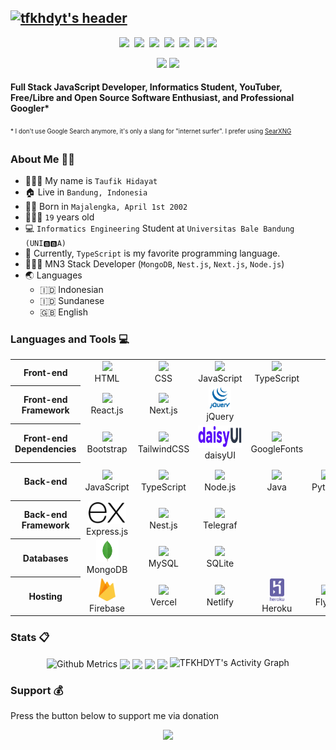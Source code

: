 ## [![tfkhdyt's header](https://i.postimg.cc/WzQ1smNx/new-tfkhdyt-small-banner.jpg)](https://tfkhdyt.my.id/)

<p align=center>
  <a href="https://facebook.com/tfkhdyt142"><img height="28" src="https://upload.wikimedia.org/wikipedia/commons/5/51/Facebook_f_logo_%282019%29.svg"></a>&nbsp;
  <a href="https://twitter.com/tfkhdyt"><img height="28" src="https://upload.wikimedia.org/wikipedia/commons/4/4f/Twitter-logo.svg"></a>&nbsp;
  <a href="https://instagram.com/_tfkhdyt_"><img height="28" src="https://upload.wikimedia.org/wikipedia/commons/e/e7/Instagram_logo_2016.svg"></a>&nbsp;
  <a href="https://youtube.com/tfkhdyt"><img height="28" src="https://upload.wikimedia.org/wikipedia/commons/a/a0/YouTube_social_red_circle_%282017%29.svg"></a>&nbsp;
  <a href="https://t.me/tfkhdyt"><img height="28" src="https://upload.wikimedia.org/wikipedia/commons/8/83/Telegram_2019_Logo.svg"></a>&nbsp;
  <a href="https://www.linkedin.com/mwlite/in/taufik-hidayat-6793aa200"><img height="28" src="https://upload.wikimedia.org/wikipedia/commons/8/81/LinkedIn_icon.svg"></a>
  <a href="https://pddikti.kemdikbud.go.id/data_mahasiswa/QUUyNzdEMjktNDk0Ri00RTlDLUE4NzgtNkUwRDBDRjIxOUNB"><img height="28" src="https://i.postimg.cc/YSB2c3DG/1619598282440.png"></a>
</p>
<p align="center">
  <img src="https://visitor-badge.laobi.icu/badge?page_id=tfkhdyt.tfkhdyt" />
  <a href="https://github.com/tfkhdyt"><img src="https://img.shields.io/github/followers/tfkhdyt?label=followers&style=social"/></a>
</p>

#### Full Stack JavaScript Developer, Informatics Student, YouTuber, Free/Libre and Open Source Software Enthusiast, and Professional Googler*
<sub><sup>* I don't use Google Search anymore, it's only a slang for "internet surfer". I prefer using <a href="https://paulgo.io">SearXNG</a></sup></sub>

### About Me 👨🏻
  - 👨🏻‍💼 My name is `Taufik Hidayat`
  - 🏠 Live in `Bandung, Indonesia`
  - 👶🏻 Born in `Majalengka, April 1st 2002`
  - 🧍🏻‍♂️ `19` years old
  - 💻 `Informatics Engineering` Student at `Universitas Bale Bandung (UNI🅱️🅱️A)`
  - 🌟 Currently, `TypeScript` is my favorite programming language.
  - 👨🏻‍💻 MN3 Stack Developer (`MongoDB`, `Nest.js`, `Next.js`, `Node.js`)
  - 🌏 Languages
    - 🇮🇩 Indonesian
    - 🇮🇩 Sundanese
    - 🇬🇧 English

### Languages and Tools 💻
<table align="center">
  <tr>
    <th>Front-end</th>
    <td align="center" width="72">
      <img src="https://upload.wikimedia.org/wikipedia/commons/6/61/HTML5_logo_and_wordmark.svg" height="36" />
      <br/>HTML
    </td>
    <td align="center" width="72">
      <img src="https://upload.wikimedia.org/wikipedia/commons/d/d5/CSS3_logo_and_wordmark.svg" height="36" />
      <br/>CSS
    </td>
    <td align="center" width="72">
      <img src="https://upload.wikimedia.org/wikipedia/commons/9/99/Unofficial_JavaScript_logo_2.svg" height="36" />
      <br/>JavaScript
    </td>
    <td align="center" width="72">
      <img src="https://upload.wikimedia.org/wikipedia/commons/4/4c/Typescript_logo_2020.svg" height="36" />
      <br/>TypeScript
    </td>
  </tr>
  <tr>
    <th>Front-end Framework</th>
    <td align="center" width="72">
      <img src="https://www.vectorlogo.zone/logos/reactjs/reactjs-icon.svg" height="36" />
      <br/>React.js
    </td>
    <td align="center" width="72">
      <img src="https://upload.wikimedia.org/wikipedia/commons/8/8e/Nextjs-logo.svg" height="36" />
      <br/>Next.js
    </td>
    <td align="center" width="72">
      <img src="images/icons/jquery.svg" height="36" />
      <br/>jQuery
    </td>
  </tr>
  <tr>
    <th>Front-end Dependencies</th>
    <td align="center" width="72">
      <img src="https://upload.wikimedia.org/wikipedia/commons/b/b2/Bootstrap_logo.svg" height="36" />
      <br/>Bootstrap
    </td>
    <td align="center" width="72">
      <img src="https://upload.wikimedia.org/wikipedia/commons/d/d5/Tailwind_CSS_Logo.svg" height="36" />
      <br/>TailwindCSS
    </td>
    <td align="center" width="72">
      <img src="https://raw.githubusercontent.com/saadeghi/files/main/daisyui/logo-4.svg" height="36" />
      <br/>daisyUI
    </td>
    <td align="center" width="72">
      <img src="https://cdn.worldvectorlogo.com/logos/google-fonts-2021-2.svg" height="36" />
      <br/>GoogleFonts
    </td>
  </tr>
  <tr>
    <th>Back-end</th>
    <td align="center" width="72">
      <img src="https://upload.wikimedia.org/wikipedia/commons/9/99/Unofficial_JavaScript_logo_2.svg" height="36" />
      <br/>JavaScript
    </td>
    <td align="center" width="72">
      <img src="https://upload.wikimedia.org/wikipedia/commons/4/4c/Typescript_logo_2020.svg" height="36" />
      <br/>TypeScript
    </td>
    <td align="center" width="72">
      <img src="https://upload.wikimedia.org/wikipedia/commons/d/d9/Node.js_logo.svg" height="36"/>
      <br/>Node.js
    </td>
    <td align="center" width="72">
      <img src="https://upload.wikimedia.org/wikipedia/en/3/30/Java_programming_language_logo.svg" height="36" />
      <br/>Java
    </td>
    <td align="center" width="72">
      <img src="https://upload.wikimedia.org/wikipedia/commons/c/c3/Python-logo-notext.svg" height="36" />
      <br/>Python
    </td>
    <td align="center" width="72">
      <img src="https://upload.wikimedia.org/wikipedia/commons/1/18/ISO_C%2B%2B_Logo.svg" height="36" />
      <br/>C++
    </td>
    <td align="center" width="72">
      <img src="https://upload.wikimedia.org/wikipedia/commons/d/d5/Rust_programming_language_black_logo.svg" height="36" />
      <br/>Rust
    </td>
    <td align="center" width="72">
      <img src="https://upload.wikimedia.org/wikipedia/commons/2/27/PHP-logo.svg" height="36" />
      <br/>PHP
    </td>
    <td align="center" width="72">
      <img src="https://wiki.freepascal.org/images/f/fd/Lazarus-icons-lpr-proposal-bpsoftware.png" height="36" />
      <br/>Pascal
    </td>
    <td align="center" width="72">
      <img src="images/icons/ejs.svg" height="36" />
      <br/>EJS
    </td>
    <td align="center" width="72">
      <img src="https://upload.wikimedia.org/wikipedia/commons/0/05/Go_Logo_Blue.svg" height="36" />
      <br/>Golang
    </td>
  </tr>
  <tr>
    <th>Back-end Framework</th>  
    <td align="center" width="72">
      <img src="images/icons/express.svg" height="36" />
      <br/>Express.js
    </td>
    <td align="center" width="72">
      <img src="https://docs.nestjs.com/assets/logo-small.svg" height="36" />
      <br/>Nest.js
    </td>
    <td align="center" width="72">
      <img src="https://telegraf.js.org/media/logo.svg" height="36" />
      <br/>Telegraf
    </td>
  </tr>
  <tr>
    <th>
      Databases
    </th>
    <td align="center" width="72">
      <img src="images/icons/mongo.svg" height="36"/>
      <br/>MongoDB
    </td>
    <td align="center" width="72">
      <img src="https://upload.wikimedia.org/wikipedia/fr/6/62/MySQL.svg" height="36"/>
      <br/>MySQL
    </td>
    <td align="center" width="72">
      <img src="https://upload.wikimedia.org/wikipedia/commons/9/97/Sqlite-square-icon.svg" height="36"/>
      <br/>SQLite
    </td>
  </tr>
  <tr>
    <th>
      Hosting
    </th>
    <td align="center" width="72">
      <img src="images/icons/firebase.svg" height="36"/>
      <br/>Firebase
    </td>
    <td align="center" width="72">
      <img src="https://camo.githubusercontent.com/add2c9721e333f0043ac938f3dadbc26a282776e01b95b308fcaba5afaf74ae3/68747470733a2f2f6173736574732e76657263656c2e636f6d2f696d6167652f75706c6f61642f76313538383830353835382f7265706f7369746f726965732f76657263656c2f6c6f676f2e706e67" height="36"/>
      <br/>Vercel
    </td>
    <td align="center" width="72">
      <img src="https://cdn.worldvectorlogo.com/logos/netlify.svg" height="36"/>
      <br/>Netlify
    </td>
    <td align="center" width="72">
      <img src="images/icons/heroku.svg" height="36"/>
      <br/>Heroku
    </td>
    <td align="center" width="72">
      <img src="https://s3.amazonaws.com/technori-bucket/wordpress/wp-content/uploads/2017/08/30015258/fly-logo.png" height="36"/>
      <br/>Fly.io
    </td>
    <td align="center" width="72">
      <img src="images/icons/rumahweb.png" height="36"/>
      <br/>rumahweb
    </td>
    <td align="center" width="72">
      <img src="https://s3-eu-west-1.amazonaws.com/tpd/logos/47fcb9400000640005023f0b/0x0.png" height="36"/>
      <br/>000webhost
    </td>
  </tr>
</table>

### Stats 📋
<p align="center">
  <img align="center" src="https://metrics.lecoq.io/tfkhdyt" alt="Github Metrics" />
  <img align="center" src="https://github-profile-summary-cards.vercel.app/api/cards/profile-details?username=tfkhdyt&theme=github_dark" />
  <img align="center" src="https://github-readme-stats.vercel.app/api?username=tfkhdyt&show_icons=true&theme=tokyonight&include_all_commits=true&count_private=true" />
  <img align="center" src="https://github-readme-streak-stats.herokuapp.com/?user=tfkhdyt&count_private=true&theme=tokyonight" />
  <img align="center" src="https://github-readme-stats.vercel.app/api/top-langs/?username=tfkhdyt&langs_count=10&theme=tokyonight&layout=compact&hide=css,scss,less,html,hack" />
  <img alt="TFKHDYT's Activity Graph" src="https://activity-graph.herokuapp.com/graph?username=tfkhdyt&bg_color=1A1B27&color=70A4FC&line=70A4FC&point=FFFFFF&hide_border=true&" />
</p>

### Support 💰
Press the button below to support me via donation

<p align="center">
  <a href="https://donate.tfkhdyt.my.id/">
    <img src="https://i.postimg.cc/jjRDbZQx/1621036430601.png" width="125px">
  </a>
</p>

